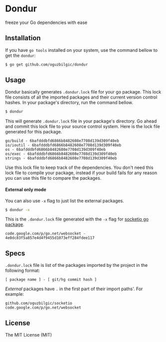 # Dondur

freeze your Go dependencies with ease

## Installation

If you have `go tools` installed on your system, use the command bellow to get the `dondur`:

```bash
$ go get github.com/oguzbilgic/dondur
```

## Usage

Dondur basically generates `.dondur.lock` file for your go package. This lock file consists of all the imported packages and their current version control hashes. In your package's directory, run the command bellow.

```bash
$ dondur
```

This will generate `.dondur.lock` file in your package's directory. Go ahead and commit this lock file to your source control system. Here is the lock file generated for this package.

```
go/build - 6bafdddbfd6866b8482608e7708d139d309f40eb
io/ioutil - 6bafdddbfd6866b8482608e7708d139d309f40eb
os - 6bafdddbfd6866b8482608e7708d139d309f40eb
os/exec - 6bafdddbfd6866b8482608e7708d139d309f40eb
strings - 6bafdddbfd6866b8482608e7708d139d309f40eb
```

Use this lock file to keep track of the dependencies. You don't need this lock file to compile your package, instead if your build fails for any reason you can use this file to compare the packages.

#### External only mode

You can also use `-x` flag to just list the external packages.

```bash
$ dondur -x
```

This is the `.dondur.lock` file generated with the `-x` flag for [socketio go package](http://google.com).

```
code.google.com/p/go.net/websocket - 4e0dc83f5a857e4d4f9455d1073eff284fdee117
```

## Specs

`.dondur.lock` file is list of the packages imported by the project in the following format:

```
[ package name ] - [ git/hg commit hash ]
```

*External* packages have `.` in the first part of their import paths'. For example:

```
github.com/oguzbilgic/socketio
code.google.com/p/go.net/websocket
```

## License

The MIT License (MIT)
